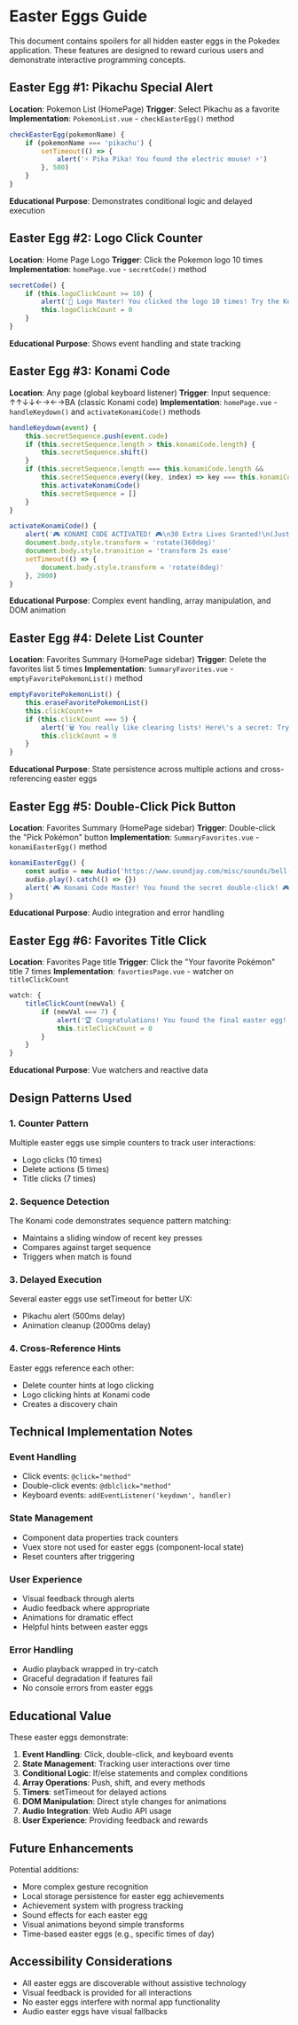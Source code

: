 # Easter Eggs Guide

This document contains spoilers for all hidden easter eggs in the Pokedex application. These features are designed to reward curious users and demonstrate interactive programming concepts.

## Easter Egg #1: Pikachu Special Alert

**Location**: Pokemon List (HomePage)
**Trigger**: Select Pikachu as a favorite
**Implementation**: `PokemonList.vue` - `checkEasterEgg()` method

```javascript
checkEasterEgg(pokemonName) {
    if (pokemonName === 'pikachu') {
        setTimeout(() => {
            alert('⚡ Pika Pika! You found the electric mouse! ⚡')
        }, 500)
    }
}
```

**Educational Purpose**: Demonstrates conditional logic and delayed execution

## Easter Egg #2: Logo Click Counter

**Location**: Home Page Logo
**Trigger**: Click the Pokemon logo 10 times
**Implementation**: `homePage.vue` - `secretCode()` method

```javascript
secretCode() {
    if (this.logoClickCount >= 10) {
        alert('🎉 Logo Master! You clicked the logo 10 times! Try the Konami Code now! 🎉')
        this.logoClickCount = 0
    }
}
```

**Educational Purpose**: Shows event handling and state tracking

## Easter Egg #3: Konami Code

**Location**: Any page (global keyboard listener)
**Trigger**: Input sequence: ↑↑↓↓←→←→BA (classic Konami code)
**Implementation**: `homePage.vue` - `handleKeydown()` and `activateKonamiCode()` methods

```javascript
handleKeydown(event) {
    this.secretSequence.push(event.code)
    if (this.secretSequence.length > this.konamiCode.length) {
        this.secretSequence.shift()
    }
    if (this.secretSequence.length === this.konamiCode.length && 
        this.secretSequence.every((key, index) => key === this.konamiCode[index])) {
        this.activateKonamiCode()
        this.secretSequence = []
    }
}

activateKonamiCode() {
    alert('🎮 KONAMI CODE ACTIVATED! 🎮\n30 Extra Lives Granted!\n(Just kidding, but you found the secret!)')
    document.body.style.transform = 'rotate(360deg)'
    document.body.style.transition = 'transform 2s ease'
    setTimeout(() => {
        document.body.style.transform = 'rotate(0deg)'
    }, 2000)
}
```

**Educational Purpose**: Complex event handling, array manipulation, and DOM animation

## Easter Egg #4: Delete List Counter

**Location**: Favorites Summary (HomePage sidebar)
**Trigger**: Delete the favorites list 5 times
**Implementation**: `SummaryFavorites.vue` - `emptyFavoritePokemonList()` method

```javascript
emptyFavoritePokemonList() {
    this.eraseFavoritePokemonList()
    this.clickCount++
    if (this.clickCount === 5) {
        alert('🗑️ You really like clearing lists! Here\'s a secret: Try clicking the logo 10 times! 🗑️')
        this.clickCount = 0
    }
}
```

**Educational Purpose**: State persistence across multiple actions and cross-referencing easter eggs

## Easter Egg #5: Double-Click Pick Button

**Location**: Favorites Summary (HomePage sidebar)
**Trigger**: Double-click the "Pick Pokémon" button
**Implementation**: `SummaryFavorites.vue` - `konamiEasterEgg()` method

```javascript
konamiEasterEgg() {
    const audio = new Audio('https://www.soundjay.com/misc/sounds/bell-ringing-05.wav')
    audio.play().catch(() => {})
    alert('🎮 Konami Code Master! You found the secret double-click! 🎮')
}
```

**Educational Purpose**: Audio integration and error handling

## Easter Egg #6: Favorites Title Click

**Location**: Favorites Page title
**Trigger**: Click the "Your favorite Pokémon" title 7 times
**Implementation**: `favortiesPage.vue` - watcher on `titleClickCount`

```javascript
watch: {
    titleClickCount(newVal) {
        if (newVal === 7) {
            alert('🏆 Congratulations! You found the final easter egg! You clicked the title 7 times! 🏆')
            this.titleClickCount = 0
        }
    }
}
```

**Educational Purpose**: Vue watchers and reactive data

## Design Patterns Used

### 1. Counter Pattern
Multiple easter eggs use simple counters to track user interactions:
- Logo clicks (10 times)
- Delete actions (5 times)
- Title clicks (7 times)

### 2. Sequence Detection
The Konami code demonstrates sequence pattern matching:
- Maintains a sliding window of recent key presses
- Compares against target sequence
- Triggers when match is found

### 3. Delayed Execution
Several easter eggs use setTimeout for better UX:
- Pikachu alert (500ms delay)
- Animation cleanup (2000ms delay)

### 4. Cross-Reference Hints
Easter eggs reference each other:
- Delete counter hints at logo clicking
- Logo clicking hints at Konami code
- Creates a discovery chain

## Technical Implementation Notes

### Event Handling
- Click events: `@click="method"`
- Double-click events: `@dblclick="method"`
- Keyboard events: `addEventListener('keydown', handler)`

### State Management
- Component data properties track counters
- Vuex store not used for easter eggs (component-local state)
- Reset counters after triggering

### User Experience
- Visual feedback through alerts
- Audio feedback where appropriate
- Animations for dramatic effect
- Helpful hints between easter eggs

### Error Handling
- Audio playback wrapped in try-catch
- Graceful degradation if features fail
- No console errors from easter eggs

## Educational Value

These easter eggs demonstrate:

1. **Event Handling**: Click, double-click, and keyboard events
2. **State Management**: Tracking user interactions over time
3. **Conditional Logic**: If/else statements and complex conditions
4. **Array Operations**: Push, shift, and every methods
5. **Timers**: setTimeout for delayed actions
6. **DOM Manipulation**: Direct style changes for animations
7. **Audio Integration**: Web Audio API usage
8. **User Experience**: Providing feedback and rewards

## Future Enhancements

Potential additions:
- More complex gesture recognition
- Local storage persistence for easter egg achievements
- Achievement system with progress tracking
- Sound effects for each easter egg
- Visual animations beyond simple transforms
- Time-based easter eggs (e.g., specific times of day)

## Accessibility Considerations

- All easter eggs are discoverable without assistive technology
- Visual feedback is provided for all interactions
- No easter eggs interfere with normal app functionality
- Audio easter eggs have visual fallbacks